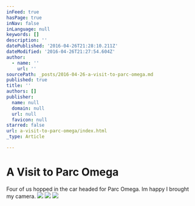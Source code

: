 ```yaml
---
inFeed: true
hasPage: true
inNav: false
inLanguage: null
keywords: []
description: ''
datePublished: '2016-04-26T21:28:10.211Z'
dateModified: '2016-04-26T21:27:54.604Z'
author:
  - name: ''
    url: ''
sourcePath: _posts/2016-04-26-a-visit-to-parc-omega.md
published: true
title: ''
authors: []
publisher:
  name: null
  domain: null
  url: null
  favicon: null
starred: false
url: a-visit-to-parc-omega/index.html
_type: Article

---
```

# A Visit to Parc Omega 

Four of us hopped in the car headed for Parc Omega. Im happy I brought my camera. ![](https://the-grid-user-content.s3-us-west-2.amazonaws.com/4940ed85-1f32-42a9-9344-6984e4a0bbd2.jpg)
![](https://the-grid-user-content.s3-us-west-2.amazonaws.com/17f5fe49-8b91-46f4-a443-83b245a77e53.jpg)
![](https://the-grid-user-content.s3-us-west-2.amazonaws.com/40815590-7c17-4b41-aaee-41ee9deda4f7.jpg)